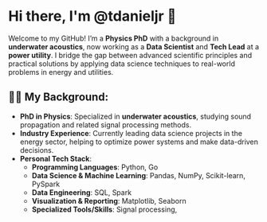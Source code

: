 # Hi there, I'm @tdanieljr 👋

Welcome to my GitHub! I’m a **Physics PhD** with a background in **underwater acoustics**, now working as a **Data Scientist** and **Tech Lead** at a **power utility**. 
I bridge the gap between advanced scientific principles and practical solutions by applying data science techniques to real-world problems in energy and utilities.

## 👨‍🔬 My Background:
- **PhD in Physics**: Specialized in **underwater acoustics**, studying sound propagation and related signal processing methods.
- **Industry Experience**: Currently leading data science projects in the energy sector, helping to optimize power systems and make data-driven decisions.
- **Personal Tech Stack**:
  - **Programming Languages**: Python, Go
  - **Data Science & Machine Learning**: Pandas, NumPy, Scikit-learn, PySpark
  - **Data Engineering**: SQL, Spark
  - **Visualization & Reporting**:  Matplotlib, Seaborn
  - **Specialized Tools/Skills**:  Signal processing, 
<!--
## 🚀 Current Projects:
- **Power Systems Optimization**: Using machine learning to predict energy demand, optimize grid performance, and forecast failures.
- **Acoustic Signal Processing**: Developing tools and algorithms to improve underwater acoustic data analysis for environmental and industrial applications.
- **Data Infrastructure**: Leading teams to build robust, scalable data pipelines that integrate sensor data into decision-making frameworks.

## 🔬 Research Interests:
- **Signal Processing**: Focusing on noise reduction, feature extraction, and signal classification techniques.
- **Energy Transition**: Leveraging data science to support renewable energy integration, predictive maintenance, and energy conservation efforts.
- **IoT & Sensors**: Using sensor networks for real-time monitoring and system optimization in industrial applications.

## 📝 Notable Repositories:
- [Underwater Acoustics Toolbox](#) - A collection of Python tools for analyzing and simulating underwater acoustic environments.
- [Energy Grid Optimizer](#) - Machine learning-based tool to predict power grid performance and optimize load balancing.
- [Signal Processing Algorithms](#) - A set of advanced algorithms designed for noise filtering and feature extraction in acoustic data.

## 📫 How to reach me:
- Email: [your.email@example.com]
- LinkedIn: [LinkedIn Profile URL]
- Twitter: [@YourHandle]

Feel free to explore my repositories, and let's connect if you’re interested in collaboration, research, or discussing anything related to data science, energy, or acoustics!

<!-- Include GitHub stats and other relevant widgets if needed -->


<!---
tdanieljr/tdanieljr is a ✨ special ✨ repository because its `README.md` (this file) appears on your GitHub profile.
You can click the Preview link to take a look at your changes.
--->
